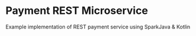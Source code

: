 # Payment REST Microservice

Example implementation of REST payment service using SparkJava & Kotlin
